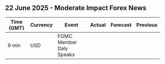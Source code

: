 ## 22 June 2025 - Moderate Impact Forex News

| Time (GMT) | Currency | Event | Actual | Forecast | Previous |
|------|----------|-------|--------|----------|----------|
| 9 min | USD | FOMC Member Daly Speaks |  |  |  |
